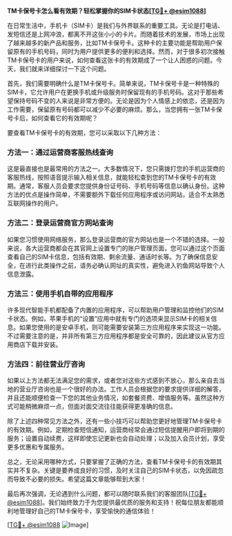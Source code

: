 **TM卡保号卡怎么看有效期？轻松掌握你的SIM卡状态[[TG💪+ @esim1088](https://t.me/s/esim1088)]**

在日常生活中，手机卡（SIM卡）是我们与外界联系的重要工具。无论是打电话、发短信还是上网冲浪，都离不开这张小小的卡片。而随着技术的发展，市场上出现了越来越多的新产品和服务，比如TM卡保号卡。这种卡的主要功能是帮助用户保留原有的手机号码，同时为用户提供更多的便利和选择。然而，对于很多初次接触TM卡保号卡的用户来说，如何查看这张卡的有效期成了一个让人困惑的问题。今天，我们就来详细探讨一下这个问题。

首先，我们需要明确什么是TM卡保号卡。简单来说，TM卡保号卡是一种特殊的SIM卡，它允许用户在更换手机或升级服务时保留现有的手机号码。这对于那些希望保持号码不变的人来说是非常方便的。无论是因为个人情感上的依恋，还是因为工作需要，保留原有号码都可以减少不必要的麻烦。那么，当您拥有一张TM卡保号卡后，如何查看它的有效期呢？

要查看TM卡保号卡的有效期，您可以采取以下几种方法：

### 方法一：通过运营商客服热线查询

这是最直接也是最常用的方法之一。大多数情况下，您只需拨打您的手机运营商的客服热线，按照语音提示输入相关信息，就能轻松查到您的TM卡保号卡的有效期。通常，客服人员会要求您提供身份证号码、手机号码等信息以确认身份。这种方法的优点是操作简单，不需要额外下载任何应用程序或访问网站，适合不太熟悉互联网操作的用户。

### 方法二：登录运营商官方网站查询

如果您习惯使用网络服务，那么登录运营商的官方网站也是一个不错的选择。一般来说，各大运营商都会在其官网上设置专门的账户管理页面，您可以通过这个页面查看自己的SIM卡信息，包括有效期、剩余流量、通话时长等。为了确保信息安全，在进行此类操作之前，请务必确认网址的真实性，避免进入钓鱼网站导致个人信息泄露。

### 方法三：使用手机自带的应用程序

许多现代智能手机都配备了内置的应用程序，可以帮助用户管理和监控他们的SIM卡状态。例如，苹果手机的“设置”应用中就有专门的选项来显示SIM卡的相关信息。如果您使用的是安卓手机，则可能需要安装第三方应用程序来实现这一功能。不过需要注意的是，并非所有第三方应用程序都是安全可靠的，因此建议从官方应用商店下载并安装。

### 方法四：前往营业厅咨询

如果以上方法都无法满足您的需求，或者您对这些方式感到不放心，那么亲自去当地的营业厅咨询也是一个很好的办法。工作人员会根据您的要求提供详细的解答，并且还能顺便检查一下您的其他业务情况，如套餐资费、增值服务等。虽然这种方式可能稍微麻烦一点，但面对面交流往往能获得更准确的信息。

除了上述四种常见方法之外，还有一些小技巧可以帮助您更好地管理TM卡保号卡的有效期。例如，定期检查短信通知，运营商经常会通过短信提醒用户即将到期的服务；设置自动续费，这样即使忘记更新也会自动处理；以及加入会员计划，享受更多优惠和专属服务。

总之，无论采用哪种方式，只要掌握了正确的方法，查看TM卡保号卡的有效期其实并不复杂。关键是要养成良好的习惯，及时关注自己的SIM卡状态，以免因疏忽而导致不必要的损失。希望这篇文章能够帮到大家！

最后再次强调，无论遇到什么问题，都可以随时联系我们的客服团队[[TG💪+ @esim1088](https://t.me/s/esim1088)]。我们始终致力于为您提供最优质的服务和支持！祝每位朋友都能顺利地管理好自己的TM卡保号卡，享受愉快的通信体验！

[[TG💪+ @esim1088](https://t.me/s/esim1088) ![Image](https://i.postimg.cc/4NQfJmqS/Snipaste-2025-05-13-00-14-12.png)]
